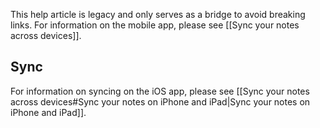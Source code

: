 This help article is legacy and only serves as a bridge to avoid breaking links. For information on the mobile app, please see [[Sync your notes across devices]].

## Sync

For information on syncing on the iOS app, please see [[Sync your notes across devices#Sync your notes on iPhone and iPad|Sync your notes on iPhone and iPad]].
